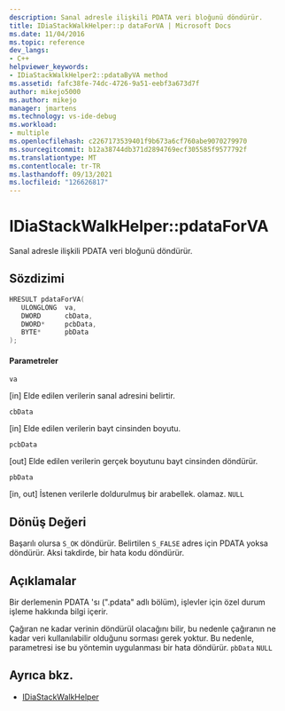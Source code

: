 ```yaml
---
description: Sanal adresle ilişkili PDATA veri bloğunü döndürür.
title: IDiaStackWalkHelper::p dataForVA | Microsoft Docs
ms.date: 11/04/2016
ms.topic: reference
dev_langs:
- C++
helpviewer_keywords:
- IDiaStackWalkHelper2::pdataByVA method
ms.assetid: fafc38fe-74dc-4726-9a51-eebf3a673d7f
author: mikejo5000
ms.author: mikejo
manager: jmartens
ms.technology: vs-ide-debug
ms.workload:
- multiple
ms.openlocfilehash: c2267173539401f9b673a6cf760abe9070279970
ms.sourcegitcommit: b12a38744db371d2894769ecf305585f9577792f
ms.translationtype: MT
ms.contentlocale: tr-TR
ms.lasthandoff: 09/13/2021
ms.locfileid: "126626817"
---
```

# <a name="idiastackwalkhelperpdataforva"></a>IDiaStackWalkHelper::pdataForVA
Sanal adresle ilişkili PDATA veri bloğunü döndürür.

## <a name="syntax"></a>Sözdizimi

```C++
HRESULT pdataForVA( 
   ULONGLONG  va,
   DWORD      cbData,
   DWORD*     pcbData,
   BYTE*      pbData
);
```

#### <a name="parameters"></a>Parametreler
 `va`

[in] Elde edilen verilerin sanal adresini belirtir.

 `cbData`

[in] Elde edilen verilerin bayt cinsinden boyutu.

 `pcbData`

[out] Elde edilen verilerin gerçek boyutunu bayt cinsinden döndürür.

 `pbData`

[in, out] İstenen verilerle doldurulmuş bir arabellek. olamaz. `NULL`

## <a name="return-value"></a>Dönüş Değeri
 Başarılı olursa `S_OK` döndürür. Belirtilen `S_FALSE` adres için PDATA yoksa döndürür. Aksi takdirde, bir hata kodu döndürür.

## <a name="remarks"></a>Açıklamalar
 Bir derlemenin PDATA 'sı (".pdata" adlı bölüm), işlevler için özel durum işleme hakkında bilgi içerir.

 Çağıran ne kadar verinin döndürül olacağını bilir, bu nedenle çağıranın ne kadar veri kullanılabilir olduğunu sorması gerek yoktur. Bu nedenle, parametresi ise bu yöntemin uygulanması bir hata döndürür. `pbData` `NULL`

## <a name="see-also"></a>Ayrıca bkz.
- [IDiaStackWalkHelper](../../debugger/debug-interface-access/idiastackwalkhelper.md)

